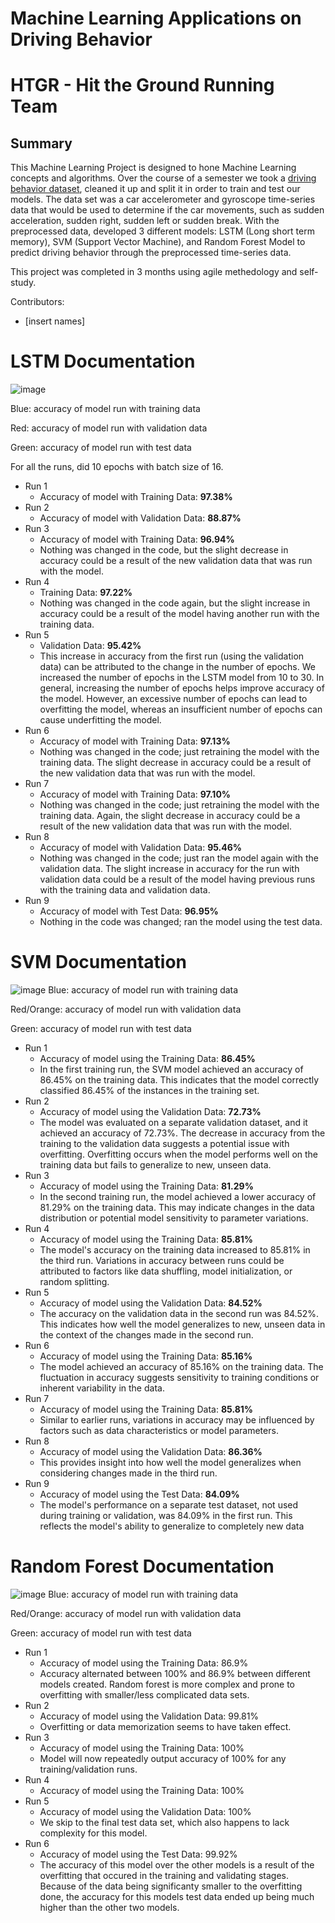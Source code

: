 # Machine Learning Applications on Driving Behavior
# HTGR - Hit the Ground Running Team
## Summary

This Machine Learning Project is designed to hone Machine Learning concepts and algorithms. Over the course of a semester we took a [driving behavior dataset](https://www.kaggle.com/datasets/shashwatwork/driving-behavior-dataset), cleaned it up and split it in order to train and test our models. The data set was a car accelerometer and gyroscope time-series data that would be used to determine if the car movements, such as sudden acceleration, sudden right, sudden left or sudden break. With the preprocessed data, developed 3 different models: LSTM (Long short term memory), SVM (Support Vector Machine), and Random Forest Model to predict driving behavior through the preprocessed time-series data.

This project was completed in 3 months using agile methedology and self-study. 

Contributors:
- [insert names]

# LSTM Documentation 
![image](https://github.com/cppsea/ML_HTGR/assets/119718093/e4b1f2ca-f064-41f5-ba22-30e197dac141)

Blue: accuracy of model run with training data

Red: accuracy of model run with validation data

Green: accuracy of model run with test data

For all the runs, did 10 epochs with batch size of 16.
- Run 1
    - Accuracy of model with Training Data: **97.38%**
- Run 2
    - Accuracy of model with Validation Data: **88.87%**
- Run 3
    - Accuracy of model with Training Data: **96.94%**
    - Nothing was changed in the code, but the slight decrease in accuracy could be a result of the new
validation data that was run with the model.
- Run 4
    - Training Data: **97.22%**
    - Nothing was changed in the code again, but the slight increase in accuracy could be a result of
the model having another run with the training data.
- Run 5
    - Validation Data: **95.42%**
    - This increase in accuracy from the first run (using the validation data) can be attributed to the
change in the number of epochs. We increased the number of epochs in the LSTM model from
10 to 30. In general, increasing the number of epochs helps improve accuracy of the model.
However, an excessive number of epochs can lead to overfitting the model, whereas an
insufficient number of epochs can cause underfitting the model.
- Run 6
    - Accuracy of model with Training Data: **97.13%**
    - Nothing was changed in the code; just retraining the model with the training data. The slight
decrease in accuracy could be a result of the new validation data that was run with the model.
- Run 7
    - Accuracy of model with Training Data: **97.10%**
    - Nothing was changed in the code; just retraining the model with the training data. Again, the
slight decrease in accuracy could be a result of the new validation data that was run with the
model.
- Run 8
    - Accuracy of model with Validation Data: **95.46%**
    - Nothing was changed in the code; just ran the model again with the validation data. The slight
increase in accuracy for the run with validation data could be a result of the model having
previous runs with the training data and validation data.
- Run 9
    - Accuracy of model with Test Data: **96.95%**
    - Nothing in the code was changed; ran the model using the test data.


# SVM Documentation 
![image](https://github.com/cppsea/ML_HTGR/assets/119718093/f4c370e0-df74-445f-826b-4066cf6fee84)
Blue: accuracy of model run with training data

Red/Orange: accuracy of model run with validation data

Green: accuracy of model run with test data

- Run 1
    - Accuracy of model using the Training Data: **86.45%**
    - In the first training run, the SVM model achieved an accuracy of 86.45% on the training data. This 
indicates that the model correctly classified 86.45% of the instances in the training set.
- Run 2
    - Accuracy of model using the Validation Data: **72.73%**
    - The model was evaluated on a separate validation dataset, and it achieved an accuracy of 72.73%.
The decrease in accuracy from the training to the validation data suggests a potential issue with 
overfitting. Overfitting occurs when the model performs well on the training data but fails to 
generalize to new, unseen data.
- Run 3
    - Accuracy of model using the Training Data: **81.29%**
    - In the second training run, the model achieved a lower accuracy of 81.29% on the training data. 
This may indicate changes in the data distribution or potential model sensitivity to parameter 
variations.
- Run 4
    - Accuracy of model using the Training Data: **85.81%**
    - The model's accuracy on the training data increased to 85.81% in the third run. Variations in 
accuracy between runs could be attributed to factors like data shuffling, model initialization, or 
random splitting.
- Run 5
    - Accuracy of model using the Validation Data: **84.52%**
    - The accuracy on the validation data in the second run was 84.52%. This indicates how well the 
model generalizes to new, unseen data in the context of the changes made in the second run.
- Run 6
    - Accuracy of model using the Training Data: **85.16%**
    - The model achieved an accuracy of 85.16% on the training data. The fluctuation in accuracy 
suggests sensitivity to training conditions or inherent variability in the data.
- Run 7
    - Accuracy of model using the Training Data: **85.81%**
    - Similar to earlier runs, variations in accuracy may be influenced by factors such as data 
characteristics or model parameters.
- Run 8
    - Accuracy of model using the Validation Data: **86.36%**
    - This provides insight into how well the model generalizes when considering changes made in the 
third run.
- Run 9
    - Accuracy of model using the Test Data: **84.09%**
    - The model's performance on a separate test dataset, not used during training or validation, was 
84.09% in the first run. This reflects the model's ability to generalize to completely new data


# Random Forest Documentation 
![image](https://github.com/cppsea/ML_HTGR/assets/119718093/29b47e61-beb7-4fd2-951c-706111f0fd65)
Blue: accuracy of model run with training data

Red/Orange: accuracy of model run with validation data

Green: accuracy of model run with test data

- Run 1 
    - Accuracy of model using the Training Data: 86.9%
    - Accuracy alternated between 100% and 86.9% between different models created.
Random forest is more complex and prone to overfitting with smaller/less complicated
data sets.
- Run 2
    - Accuracy of model using the Validation Data: 99.81%
    - Overfitting or data memorization seems to have taken effect.
- Run 3
    - Accuracy of model using the Training Data: 100%
    - Model will now repeatedly output accuracy of 100% for any training/validation runs.
- Run 4
    - Accuracy of model using the Training Data: 100%
- Run 5
    - Accuracy of model using the Validation Data: 100%
    - We skip to the final test data set, which also happens to lack complexity for this model.
- Run 6
    - Accuracy of model using the Test Data: 99.92%
    - The accuracy of this model over the other models is a result of the overfitting that occured in the training and validating stages. Because of the data being significanty smaller to the overfitting done, the accuracy for this models test data ended up being much higher than the other two models.
